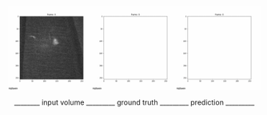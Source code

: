 

![Alt Text](https://github.com/cweo/3DElegansTracking/blob/master/yey.gif)

<p align="center">
  ________ input volume _________ ground truth _________ prediction _________
</p>
